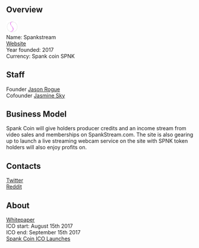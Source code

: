 ## Overview
![ logo](../projects/logo/spankstream.png)  
Name: Spankstream    
[Website](http://ico.spankstream.com)  
Year founded: 2017  
Currency: Spank coin SPNK 
## Staff
Founder [Jason Rogue](../people/jason_rogue.md)  
Cofounder [Jasmine Sky](../people/jasmine_sky.md)  
## Business Model
Spank Coin will give holders producer credits and an income stream from video sales and memberships on SpankStream.com. The site is also gearing up to launch a live streaming webcam service on the site with SPNK token holders will also enjoy profits on.
## Contacts    
[Twitter](https://twitter.com/spankstream)  
[Reddit](https://www.reddit.com/r/icocrypto/comments/6qqf4k/adult_industry_icos/)  
## About
[Whitepaper](http://ico.spankstream.com/spankstreamICO.pdf)  
ICO start: August 15th 2017  
ICO end: September 15th 2017  
[Spank Coin ICO Launches](https://steemit.com/ico/@brbillionaire/spank-coin-ico-launches)

